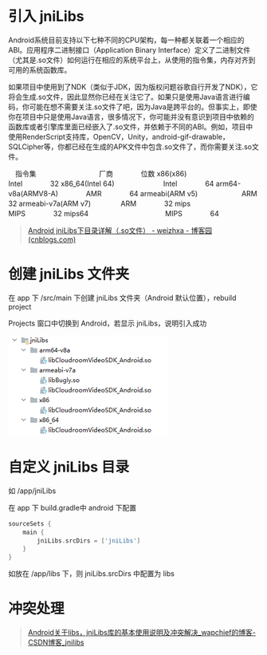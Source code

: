 # 引入 jniLibs

Android系统目前支持以下七种不同的CPU架构，每一种都关联着一个相应的ABI。应用程序二进制接口（Application Binary Interface）定义了二进制文件（尤其是.so文件）如何运行在相应的系统平台上，从使用的指令集，内存对齐到可用的系统函数库。

如果项目中使用到了NDK（类似于JDK，因为版权问题谷歌自行开发了NDK），它将会生成.so文件，因此显然你已经在关注它了。如果只是使用Java语言进行编码，你可能在想不需要关注.so文件了吧，因为Java是跨平台的。但事实上，即使你在项目中只是使用Java语言，很多情况下，你可能并没有意识到项目中依赖的函数库或者引擎库里面已经嵌入了.so文件，并依赖于不同的ABI。例如，项目中使用RenderScript支持库，OpenCV，Unity，android-gif-drawable，SQLCipher等，你都已经在生成的APK文件中包含.so文件了，而你需要关注.so文件。

　指令集　　　　　　　　　厂商　　　　位数 
x86(x86)　　　　　　　　　　  Intel　　　　32
x86_64(Intel 64)　　　　　　　Intel　　　　64
arm64-v8a(ARMV8-A)　　　　AMR　　　　64
armeabi(ARM v5)　　　　　　  ARM　　　　32
armeabi-v7a(ARM v7)　　　　 ARM　　　　32
mips　　　　　　　　　　　　 MIPS　　　　32
mips64　　　　　　　　　　　MIPS　　　　64

> [Android jniLibs下目录详解（.so文件） - weizhxa - 博客园 (cnblogs.com)](https://www.cnblogs.com/weizhxa/p/7776509.html)

# 创建 jniLibs 文件夹

在 app 下 /src/main 下创建 jniLibs 文件夹（Android 默认位置），rebuild project

Projects 窗口中切换到 Android，若显示 jniLibs，说明引入成功

![jniLibs引入成功](引入jniLibs1.png)

# 自定义 jniLibs 目录

如 /app/jniLibs

在 app 下 build.gradle中 android 下配置

```gradle
sourceSets {
    main {
    	jniLibs.srcDirs = ['jniLibs']
    }
}
```

如放在 /app/libs 下，则 jniLibs.srcDirs 中配置为 libs

# 冲突处理

> [Android关于libs，jniLibs库的基本使用说明及冲突解决_wapchief的博客-CSDN博客_jnilibs](https://blog.csdn.net/wapchief/article/details/78229097)


